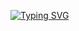 
[![Typing SVG](https://readme-typing-svg.herokuapp.com?font=Fira+Code&pause=1000&random=false&width=435&lines=Hi+there+I+am+xiaolibuzai+%F0%9F%91%8B;A+back-end+development+engineer)](https://git.io/typing-svg)


